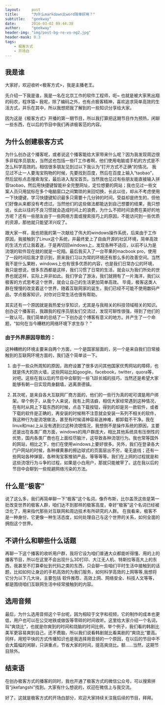 ```yaml
---
layout:     post
title:      "为什么markdown比word简单好用？"
subtitle:   "geekway"
date:       2016-03-02 09:44:38
author:     "geekway"
header-img: "img/post-bg-re-vs-ng2.jpg"
header-mask: 0.3
tags:
    - 极客方式
    - 开场白
---
```

## 我是谁
大家好，欢迎收听<极客方式>，我是主播老王。

先介绍一下我是谁，我是一名在北京工作的软件工程师，呃~ 也就是被大家黑出翔的码农，程序猿~ 我呢，除了编码之外，也有点极客精神，喜欢追求简单高效的生活方式，并乐在其中，所以我想把我了解到的一些知识分享给大家。

因为这是《极客方式》开播的第一期节目，所以我打算把这期节目作为预热，闲聊一些东西，在以后的节目中我们再讲极客范的内容。  


## 为什么创建极客方式
为什么创办这个播客呢，或者说这个播客能给大家带来什么呢？因为我发现周边很多非程序员朋友，当然这也包括一些IT工作者啊，他们使用电脑或手机的方式是不怎么科学高效的。相信很多朋友见到过以下我认为“打开方式不正确”的情况。
我见过不止一人要淘宝购物的时候，先要找到百度，然后在百度上输入“taobao”，然后鼠标点击搜索淘宝，最后进入淘宝首页。当然我也见过有些朋友能直接输入拼音taobao，然后用快捷键智能补全完整网址，定位想要的网站；我也见过一些文案人员只用鼠标在多个电脑窗口之间繁琐的来回切换，长此以往，却从不考虑使用一下快捷键，学习快捷键知识最多只需要十几分钟的时间，受益却是终生的，但他们好像从来都没有考虑过。当然他们的这些做法都能达到自己想要的结果，我只想说，长此以往的不良习惯就会造成时间上的浪费，为什么不把时间浪费在美好的地方呢？还有一些朋友由于一些网络方面或搜索技巧上的原因，不能访问到一些优质的资源，那他就只能望洋兴叹了。
 

跟大家一样，我也把我的第一次献给了伟大的windows操作系统，后来由于工作原因，我接触到了Linux这个系统，并最终爱上了自由开源的社区环境，简单高效的生活方式让我着迷，于是再切回windows上，发现各种不适应，以前不认为是流氓的软件现在就的就是一坨翔。最后我买入了一台苹果的macbook pro，使用了一段时间后我才意识到，原来我们习以为常的环境还有那么多的改善空间。当然我不是什么果粉，windows上也有很多优质的内容，也是我们日常办公的环境，我只是想说，很多东西都是这样，我们习惯了日常的生活，就会以为我们所处的世界也就这样，实际上并非如此。我们学会了游泳，我们就拥有了一片海洋，我们以极客的方式思考这个世界，就会让自己的生活更加简单高效。
毕竟，极客这类人群在慢慢的改变着这个世界，随着互联网家的诞生，我们已经不可能不使用数码产品，学点极客知识，对你对日常生活也很有帮助。  


其实还有一个原因就是我热爱分享知识，尤其是与我相关的科技领域相关的知识。创办这个播客前，我跟我的程序员朋友们交流过，发现可聊性很强，得到了他们的一致认可。我们简单的总结了一下创办这个博客有意义的地方。并产生了一个命题，“如何在当今糟糕的网络环境下求生存？ ”
### 由于外界原因导致的：
这种糟糕的环境主要来自两个方面，一个是国家层面的，另一个是来自我们日常接触到的互联网环境方面的，我们逐个简单谈一下。

1. 由于一些众所周知的原因，政府设置了很多访问其他国家优秀网站的障碍，也就是伟大的防火墙，这些网站比如google，facebook，twitter，quora等，对吧。这些在我以后的节目中会聊到一些飞跃长城的技巧，当然还是希望大家能够有朝一日实现肉身翻墙，逃离景德镇。

2. 其次呢，是来自各大互联网厂商方面的，他们的一些行为真的呢可谓是用户绑架。举个例子，从我个人来说，我有上网洁癖，相信大家经常遇到这种情况，在有时从网上下载东西的时候，点击下载按钮，得到的却是另一款软件，或者下载的软件是正确的，再安装的时候稍不注意就会安装一系列不相关的软件，我这种行为是流氓做法，甚至有时候请神容易送神难，都卸载不干净。我在linux和mac上从没有遇到过这种流氓情况，我想倒不是操作系统的原因，主要还是出在各类厂商方面，windows的用户群庞大，相比其他系统具有压倒性的优势，国内各类厂商也在上面绞尽脑汁，这导致各种流氓行为。我也常等国外的网站，相比之下，他们在使用windows上要好很多。另外，我们在登录各大门户网站的时候，各种裸黄暴的擦边球式的页面层出不穷，毫无底线；还有一些网站各种弹窗，各种淘宝客推销产品，等等等等。我们在上网的过程就是和这些流氓行为斗争的过程，如果是小白用户，那就只能被宰了。这在我以后的节目中会聊到一些规避网络污染的方法。


## 什么是“极客”
说了这么多，我们再简单聊一下“极客”这个名词，像乔布斯，比尔盖茨这些是第一批改变世界的极客人群，咱们达不到那样的极客高度，幸好“极客”这个名词已经被泛化了，用来指代那些对互联网和周边技术有所研究的人群。
在我看来，极客不是一种身份，它更像一种生活态度，如何处理自己与这个世界的关系，如何全面的拥抱这个世界。
 


## 不讲什么和聊些什么话题
再聊一下这个播客的收听用户群，我将它设为咱们普通大众都能听得懂、用的上的播客节目，所以在这里不会出现什么3D打印、大江无人机、特斯拉等高大上的东西，我甚至不打算牵扯到代码之类的东西，只会聊一些咱们平时生活中接触到的话题，比如如何让身边的手机高效的为我们服务，如何科学高效的上网等等,我想将它分为以下几大块，主要包括
软件推荐、高效上网、网络安全、科技人文等等，都是围绕咱们互联网生活中经常接触到的内容。  


## 选用音频

最后，为什么选用音频这个平台呢，因为相较于文字和视频，它的制作的成本也更低，用户也可以在公交地铁或做饭等零碎的时间收听。这里给大家介绍一个名词，叫“爽烧比”，也就是你爽到的时间和烧脑的时间比例，举个例子，我们看的韩剧比美军更容易爽到自己，还不费脑，所以我们说看韩剧就比看美剧的“爽烧比”要高。同样，用短平快的方式传播知识也是我选择用音频的一个原因，在以后的节目中不会大篇幅的闲聊，只讲重点，节省大家的时间，提高爽烧比。额……当然，这期节目除外。

 

## 结束语
在创办极客方式的播客的同时，我也开通了极客方式的微信公众号，可以搜索拼音“jikefangshi”找到。大家有什么想说的，欢迎在微信上与我交流。


好了，这就是极客方式的开场白部分，欢迎大家持续关注我后续的节目，拜拜。


